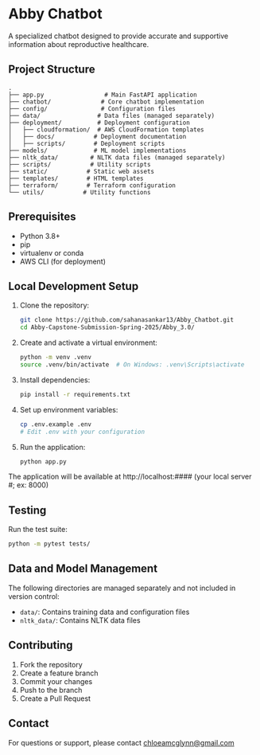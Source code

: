 # Abby Chatbot

A specialized chatbot designed to provide accurate and supportive information about reproductive healthcare.

## Project Structure

```
.
├── app.py                 # Main FastAPI application
├── chatbot/              # Core chatbot implementation
├── config/               # Configuration files
├── data/                # Data files (managed separately)
├── deployment/          # Deployment configuration
│   ├── cloudformation/  # AWS CloudFormation templates
│   ├── docs/           # Deployment documentation
│   ├── scripts/        # Deployment scripts
├── models/             # ML model implementations
├── nltk_data/         # NLTK data files (managed separately)
├── scripts/           # Utility scripts
├── static/           # Static web assets
├── templates/        # HTML templates
├── terraform/        # Terraform configuration
└── utils/           # Utility functions
```

## Prerequisites

- Python 3.8+
- pip
- virtualenv or conda
- AWS CLI (for deployment)

## Local Development Setup

1. Clone the repository:
   ```bash
   git clone https://github.com/sahanasankar13/Abby_Chatbot.git
   cd Abby-Capstone-Submission-Spring-2025/Abby_3.0/
   ```

2. Create and activate a virtual environment:
   ```bash
   python -m venv .venv
   source .venv/bin/activate  # On Windows: .venv\Scripts\activate
   ```

3. Install dependencies:
   ```bash
   pip install -r requirements.txt
   ```

4. Set up environment variables:
   ```bash
   cp .env.example .env
   # Edit .env with your configuration
   ```

5. Run the application:
   ```bash
   python app.py
   ```

The application will be available at http://localhost:#### (your local server #; ex: 8000)

## Testing

Run the test suite:
```bash
python -m pytest tests/
```

## Data and Model Management

The following directories are managed separately and not included in version control:
- `data/`: Contains training data and configuration files
- `nltk_data/`: Contains NLTK data files

## Contributing

1. Fork the repository
2. Create a feature branch
3. Commit your changes
4. Push to the branch
5. Create a Pull Request

## Contact

For questions or support, please contact chloeamcglynn@gmail.com
